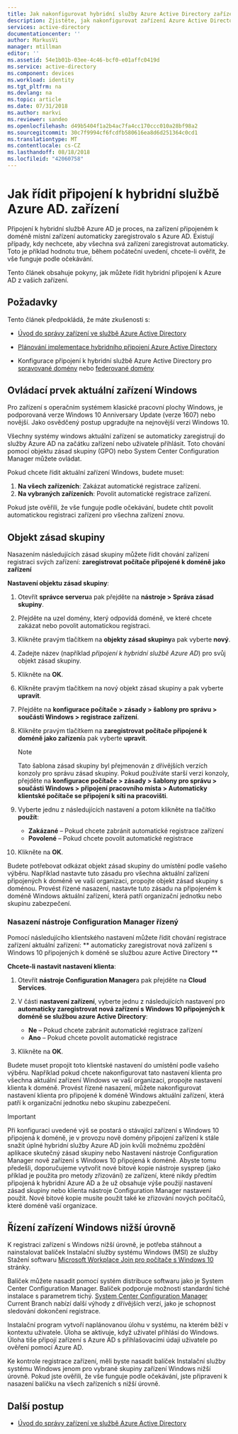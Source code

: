 ```yaml
---
title: Jak nakonfigurovat hybridní služby Azure Active Directory zařízení připojená k | Dokumentace Microsoftu
description: Zjistěte, jak nakonfigurovat zařízení Azure Active Directory připojená k hybridní.
services: active-directory
documentationcenter: ''
author: MarkusVi
manager: mtillman
editor: ''
ms.assetid: 54e1b01b-03ee-4c46-bcf0-e01affc0419d
ms.service: active-directory
ms.component: devices
ms.workload: identity
ms.tgt_pltfrm: na
ms.devlang: na
ms.topic: article
ms.date: 07/31/2018
ms.author: markvi
ms.reviewer: sandeo
ms.openlocfilehash: d49b5404f1a2b4ac7fa4cc170ccc010a28bf98a2
ms.sourcegitcommit: 30c7f9994cf6fcdfb580616ea8d6d251364c0cd1
ms.translationtype: MT
ms.contentlocale: cs-CZ
ms.lasthandoff: 08/18/2018
ms.locfileid: "42060758"
---
```

# <a name="how-to-control-the-hybrid-azure-ad-join-of-your-devices"></a>Jak řídit připojení k hybridní službě Azure AD. zařízení

Připojení k hybridní službě Azure AD je proces, na zařízení připojeném k doméně místní zařízení automaticky zaregistrovalo s Azure AD. Existují případy, kdy nechcete, aby všechna svá zařízení zaregistrovat automaticky. Toto je příklad hodnotu true, během počáteční uvedení, chcete-li ověřit, že vše funguje podle očekávání.

Tento článek obsahuje pokyny, jak můžete řídit hybridní připojení k Azure AD z vašich zařízení. 


## <a name="prerequisites"></a>Požadavky

Tento článek předpokládá, že máte zkušenosti s:

-  [Úvod do správy zařízení ve službě Azure Active Directory](../device-management-introduction.md)
 
-  [Plánování implementace hybridního připojení Azure Active Directory](hybrid-azuread-join-plan.md)

-  Konfigurace připojení k hybridní službě Azure Active Directory pro [spravované domény](hybrid-azuread-join-managed-domains.md) nebo [federované domény](hybrid-azuread-join-federated-domains.md)



## <a name="control-windows-current-devices"></a>Ovládací prvek aktuální zařízení Windows

Pro zařízení s operačním systémem klasické pracovní plochy Windows, je podporovaná verze Windows 10 Anniversary Update (verze 1607) nebo novější. Jako osvědčený postup upgradujte na nejnovější verzi Windows 10.

Všechny systémy windows aktuální zařízení se automaticky zaregistrují do služby Azure AD na začátku zařízení nebo uživatele přihlásit. Toto chování pomocí objektu zásad skupiny (GPO) nebo System Center Configuration Manager můžete ovládat.

Pokud chcete řídit aktuální zařízení Windows, budete muset: 

1.  **Na všech zařízeních**: Zakázat automatické registrace zařízení.
2.  **Na vybraných zařízeních**: Povolit automatické registrace zařízení.

Pokud jste ověřili, že vše funguje podle očekávání, budete chtít povolit automatickou registraci zařízení pro všechna zařízení znovu.



## <a name="group-policy-object"></a>Objekt zásad skupiny 

Nasazením následujících zásad skupiny můžete řídit chování zařízení registraci svých zařízení: **zaregistrovat počítače připojené k doméně jako zařízení**

**Nastavení objektu zásad skupiny**:

1.  Otevřít **správce serveru**a pak přejděte na **nástroje \> Správa zásad skupiny**.

2.  Přejděte na uzel domény, který odpovídá doméně, ve které chcete zakázat nebo povolit automatickou registraci.

3.  Klikněte pravým tlačítkem na **objekty zásad skupiny**a pak vyberte **nový**.

4.  Zadejte název (například *připojení k hybridní službě Azure AD*) pro svůj objekt zásad skupiny. 

5.  Klikněte na **OK**.

6.  Klikněte pravým tlačítkem na nový objekt zásad skupiny a pak vyberte **upravit**.

7.  Přejděte na **konfigurace počítače \> zásady \> šablony pro správu \> součásti Windows \> registrace zařízení**. 

8.  Klikněte pravým tlačítkem na **zaregistrovat počítače připojené k doméně jako zařízení**a pak vyberte **upravit**.

    > [!NOTE] 
    > Tato šablona zásad skupiny byl přejmenován z dřívějších verzích konzoly pro správu zásad skupiny. Pokud používáte starší verzi konzoly, přejděte na **konfigurace počítače \> zásady \> šablony pro správu \> součásti Windows \> připojení pracovního místa \> Automaticky klientské počítače se připojení k síti na pracovišti**. 

9.  Vyberte jednu z následujících nastavení a potom klikněte na tlačítko **použít**:

    - **Zakázané** – Pokud chcete zabránit automatické registrace zařízení
    - **Povolené** – Pokud chcete povolit automatické registrace

10. Klikněte na **OK**.

Budete potřebovat odkázat objekt zásad skupiny do umístění podle vašeho výběru. Například nastavte tuto zásadu pro všechna aktuální zařízení připojených k doméně ve vaší organizaci, propojte objekt zásad skupiny s doménou. Provést řízené nasazení, nastavte tuto zásadu na připojeném k doméně Windows aktuální zařízení, která patří organizační jednotku nebo skupinu zabezpečení.

### <a name="configuration-manager-controlled-deployment"></a>Nasazení nástroje Configuration Manager řízený 

Pomocí následujícího klientského nastavení můžete řídit chování registrace zařízení aktuální zařízení: ** automaticky zaregistrovat nová zařízení s Windows 10 připojených k doméně se službou azure Active Directory **


**Chcete-li nastavit nastavení klienta**:

1.  Otevřít **nástroje Configuration Manager**a pak přejděte na **Cloud Services**.

2.  V části **nastavení zařízení**, vyberte jednu z následujících nastavení pro **automaticky zaregistrovat nová zařízení s Windows 10 připojených k doméně se službou azure Active Directory**:

    - **Ne** – Pokud chcete zabránit automatické registrace zařízení
    - **Ano** – Pokud chcete povolit automatické registrace


3.  Klikněte na **OK**.
    

Budete muset propojit toto klientské nastavení do umístění podle vašeho výběru. Například pokud chcete nakonfigurovat tato nastavení klienta pro všechna aktuální zařízení Windows ve vaší organizaci, propojte nastavení klienta k doméně. Provést řízené nasazení, můžete nakonfigurovat nastavení klienta pro připojené k doméně Windows aktuální zařízení, která patří k organizační jednotku nebo skupinu zabezpečení.

> [!Important]
> Při konfiguraci uvedené výš se postará o stávající zařízení s Windows 10 připojená k doméně, je v provozu nově domény připojení zařízení k stále snažit úplné hybridní služby Azure AD join kvůli možnému zpoždění aplikace skutečný zásad skupiny nebo Nastavení nástroje Configuration Manager nově zařízení s Windows 10 připojená k doméně. Abyste tomu předešli, doporučujeme vytvořit nové bitové kopie nástroje sysprep (jako příklad je použita pro metody zřizování) ze zařízení, které nikdy předtím připojená k hybridní Azure AD a že už obsahuje výše použijí nastavení zásad skupiny nebo klienta nástroje Configuration Manager nastavení použít. Nové bitové kopie musíte použít také ke zřizování nových počítačů, které doméně vaší organizace. 

## <a name="control-windows-down-level-devices"></a>Řízení zařízení Windows nižší úrovně

K registraci zařízení s Windows nižší úrovně, je potřeba stáhnout a nainstalovat balíček Instalační služby systému Windows (MSI) ze služby Stažení softwaru [Microsoft Workplace Join pro počítače s Windows 10](https://www.microsoft.com/download/details.aspx?id=53554) stránky.

Balíček můžete nasadit pomocí systém distribuce softwaru jako je System Center Configuration Manager. Balíček podporuje možnosti standardní tiché instalace s parametrem tichý. [System Center Configuration Manager](https://www.microsoft.com/cloud-platform/system-center-configuration-manager) Current Branch nabízí další výhody z dřívějších verzí, jako je schopnost sledování dokončení registrace.

Instalační program vytvoří naplánovanou úlohu v systému, na kterém běží v kontextu uživatele. Úloha se aktivuje, když uživatel přihlásí do Windows. Úloha tiše připojí zařízení s Azure AD s přihlašovacími údaji uživatele po ověření pomocí Azure AD.


Ke kontrole registrace zařízení, měli byste nasadit balíček Instalační služby systému Windows jenom pro vybrané skupiny zařízení Windows nižší úrovně. Pokud jste ověřili, že vše funguje podle očekávání, jste připraveni k nasazení balíčku na všech zařízeních s nižší úrovně.


## <a name="next-steps"></a>Další postup

* [Úvod do správy zařízení ve službě Azure Active Directory](../device-management-introduction.md)



